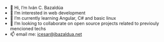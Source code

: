 - 👋 Hi, I’m Iván C. Bazaldúa
- 👀 I’m interested in web development
- 🌱 I’m currently learning Angular, C# and basic linux
- 💞️ I’m looking to collaborate on open source projects related to previouly mencioned techs
- 📫 email me: icesar@ibazaldua.net

<!---
bazr03/bazr03 is a ✨ special ✨ repository because its `README.md` (this file) appears on your GitHub profile.
You can click the Preview link to take a look at your changes.
--->
